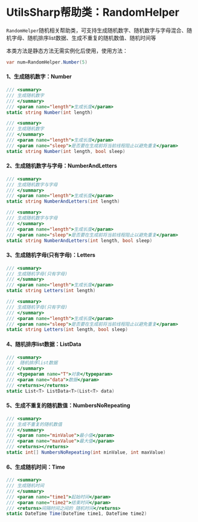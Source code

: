 # UtilsSharp帮助类：RandomHelper
`RandomHelper`随机相关帮助类，可支持生成随机数字、随机数字与字母混合、随机字母、随机排序list数据、生成不重复的随机数值、随机时间等

本类方法是静态方法无需实例化后使用，使用方法：

```c#
var num=RandomHelper.Number(5)
```

#### 1、生成随机数字：Number

```c#
/// <summary>
/// 生成随机数字
/// </summary>
/// <param name="length">生成长度</param>
static string Number(int length)
```

```c#
/// <summary>
/// 生成随机数字
/// </summary>
/// <param name="length">生成长度</param>
/// <param name="sleep">是否要在生成前将当前线程阻止以避免重复</param>
static string Number(int length, bool sleep)
```

#### 2、生成随机数字与字母：NumberAndLetters

```c#
/// <summary>
/// 生成随机数字与字母
/// </summary>
/// <param name="length">生成长度</param>
static string NumberAndLetters(int length)
```

```c#
/// <summary>
/// 生成随机数字与字母
/// </summary>
/// <param name="length">生成长度</param>
/// <param name="sleep">是否要在生成前将当前线程阻止以避免重复</param>
static string NumberAndLetters(int length, bool sleep)
```

#### 3、生成随机字母(只有字母)：Letters

```c#
/// <summary>
/// 生成随机字母(只有字母)
/// </summary>
/// <param name="length">生成长度</param>
static string Letters(int length)
```

```c#
/// <summary>
/// 生成随机字母(只有字母)
/// </summary>
/// <param name="length">生成长度</param>
/// <param name="sleep">是否要在生成前将当前线程阻止以避免重复</param>
static string Letters(int length, bool sleep)
```

#### 4、随机排序list数据：ListData

```c#
/// <summary>
///  随机排序list数据
/// </summary>
/// <typeparam name="T">对象</typeparam>
/// <param name="data">数据</param>
/// <returns></returns>
static List<T> ListData<T>(List<T> data)
```

#### 5、生成不重复的随机数值：NumbersNoRepeating

```c#
/// <summary>
/// 生成不重复的随机数值
/// </summary>
/// <param name="minValue">最小值</param>
/// <param name="maxValue">最大值</param>
/// <returns></returns>
static int[] NumbersNoRepeating(int minValue, int maxValue)
```

#### 6、生成随机时间：Time

```c#
/// <summary>
/// 生成随机时间
/// </summary>
/// <param name="time1">起始时间</param>
/// <param name="time2">结束时间</param>
/// <returns>间隔时间之间的 随机时间</returns>
static DateTime Time(DateTime time1, DateTime time2)
```

